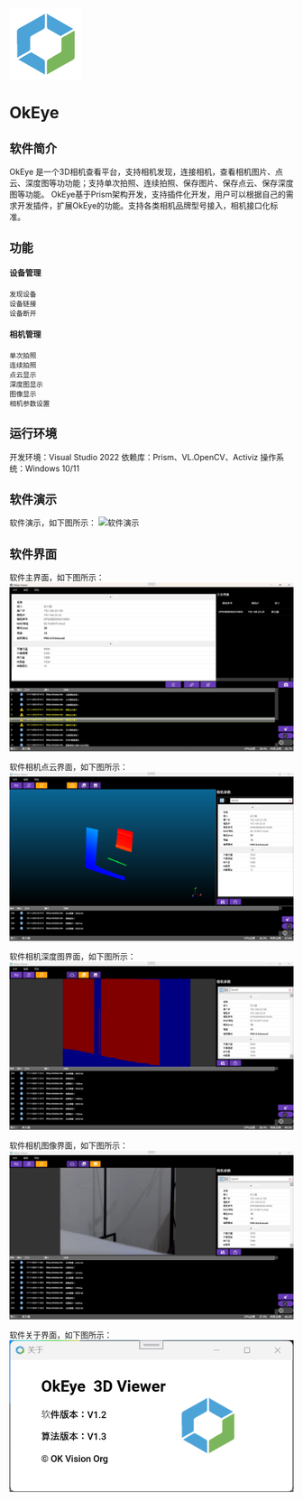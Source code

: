 ![LOGO](OkEye/Doc/logo128.png )
# OkEye

## 软件简介
OkEye 是一个3D相机查看平台，支持相机发现，连接相机，查看相机图片、点云、深度图等功功能；支持单次拍照、连续拍照、保存图片、保存点云、保存深度图等功能。
OkEye基于Prism架构开发，支持插件化开发，用户可以根据自己的需求开发插件，扩展OkEye的功能。支持各类相机品牌型号接入，相机接口化标准。

## 功能
#### 设备管理
    发现设备
    设备链接
    设备断开
    
#### 相机管理
    单次拍照
    连续拍照
    点云显示
    深度图显示
    图像显示
    相机参数设置
    
## 运行环境
开发环境：Visual Studio 2022
依赖库：Prism、VL.OpenCV、Activiz
操作系统：Windows 10/11

## 软件演示
软件演示，如下图所示：
![软件演示](OkEye/Doc/Demo.gif "软件演示，软件显示界面")

## 软件界面
软件主界面，如下图所示：
![软件主界面](OkEye/Doc/MainPage.png "软件主界面，设备连接界面")

软件相机点云界面，如下图所示：
![软件相机点云界面](OkEye/Doc/CameraCloudPage.png "软件相机点云看界面")

软件相机深度图界面，如下图所示：
![软件相机深度图界面](OkEye/Doc/CameraDepthPage.png "软件相机深度图界面")

软件相机图像界面，如下图所示：
![软件相机图像界面](OkEye/Doc/CameraImagePage.png "软件相机图像看界面")

软件关于界面，如下图所示：
![软件关于](OkEye/Doc/AboutDialog.png "软件相机图像看界面")


